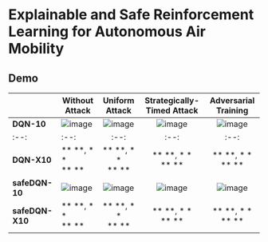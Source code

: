 # Explainable and Safe Reinforcement Learning for Autonomous Air Mobility


## Demo
|  | Without Attack         | Uniform Attack | Strategically-Timed Attack | Adversarial Training |
|-------------|--------------------|:-----------:|:--------------------------:|:--------------------------:|
| **DQN-10** | ![image](gifs/safeDQN-X10.gif) | ![image](gifs/safeDQN-X10.gif) | ![image](gifs/safeDQN-X10.gif) | ![image](gifs/safeDQN-X10.gif) | 
|:--:|:--:| :--:| :--:| :--:| 
| **DQN-X10** | ** **, *  * <br>  **  ** <br>  | ** **, *  * <br>  **  ** <br>  | ** **, * * <br>  ** ** | ** **, * * <br>  ** ** |
| **safeDQN-10** | ![image](gifs/safeDQN-X10.gif) | ![image](gifs/safeDQN-X10.gif) | ![image](gifs/safeDQN-X10.gif) | ![image](gifs/safeDQN-X10.gif) | 
| **safeDQN-X10** | ** **, *  * <br>  **  ** <br>  | ** **, *  * <br>  **  ** <br>  | ** **, * * <br>  ** ** | ** **, * * <br>  ** ** |


